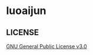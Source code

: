 #  luoaijun

## LICENSE

[GNU General Public License v3.0](https://github.com/luoaijun/note-book/blob/master/LICENSE)